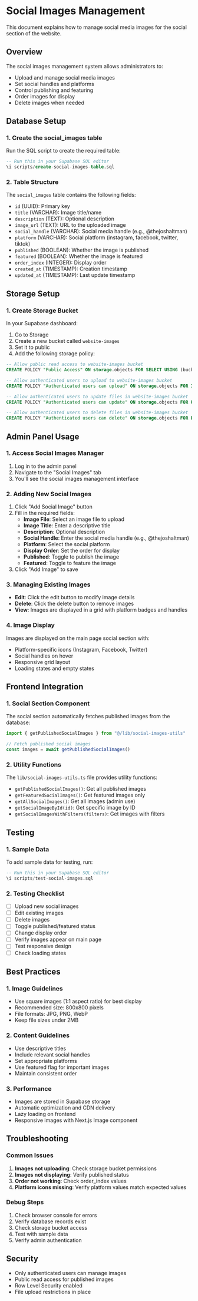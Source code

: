 # Social Images Management

This document explains how to manage social media images for the social section of the website.

## Overview

The social images management system allows administrators to:
- Upload and manage social media images
- Set social handles and platforms
- Control publishing and featuring
- Order images for display
- Delete images when needed

## Database Setup

### 1. Create the social_images table

Run the SQL script to create the required table:

```sql
-- Run this in your Supabase SQL editor
\i scripts/create-social-images-table.sql
```

### 2. Table Structure

The `social_images` table contains the following fields:

- `id` (UUID): Primary key
- `title` (VARCHAR): Image title/name
- `description` (TEXT): Optional description
- `image_url` (TEXT): URL to the uploaded image
- `social_handle` (VARCHAR): Social media handle (e.g., @thejoshaltman)
- `platform` (VARCHAR): Social platform (instagram, facebook, twitter, tiktok)
- `published` (BOOLEAN): Whether the image is published
- `featured` (BOOLEAN): Whether the image is featured
- `order_index` (INTEGER): Display order
- `created_at` (TIMESTAMP): Creation timestamp
- `updated_at` (TIMESTAMP): Last update timestamp

## Storage Setup

### 1. Create Storage Bucket

In your Supabase dashboard:
1. Go to Storage
2. Create a new bucket called `website-images`
3. Set it to public
4. Add the following storage policy:

```sql
-- Allow public read access to website-images bucket
CREATE POLICY "Public Access" ON storage.objects FOR SELECT USING (bucket_id = 'website-images');

-- Allow authenticated users to upload to website-images bucket
CREATE POLICY "Authenticated users can upload" ON storage.objects FOR INSERT WITH CHECK (bucket_id = 'website-images' AND auth.role() = 'authenticated');

-- Allow authenticated users to update files in website-images bucket
CREATE POLICY "Authenticated users can update" ON storage.objects FOR UPDATE USING (bucket_id = 'website-images' AND auth.role() = 'authenticated');

-- Allow authenticated users to delete files in website-images bucket
CREATE POLICY "Authenticated users can delete" ON storage.objects FOR DELETE USING (bucket_id = 'website-images' AND auth.role() = 'authenticated');
```

## Admin Panel Usage

### 1. Access Social Images Manager

1. Log in to the admin panel
2. Navigate to the "Social Images" tab
3. You'll see the social images management interface

### 2. Adding New Social Images

1. Click "Add Social Image" button
2. Fill in the required fields:
   - **Image File**: Select an image file to upload
   - **Image Title**: Enter a descriptive title
   - **Description**: Optional description
   - **Social Handle**: Enter the social media handle (e.g., @thejoshaltman)
   - **Platform**: Select the social platform
   - **Display Order**: Set the order for display
   - **Published**: Toggle to publish the image
   - **Featured**: Toggle to feature the image
3. Click "Add Image" to save

### 3. Managing Existing Images

- **Edit**: Click the edit button to modify image details
- **Delete**: Click the delete button to remove images
- **View**: Images are displayed in a grid with platform badges and handles

### 4. Image Display

Images are displayed on the main page social section with:
- Platform-specific icons (Instagram, Facebook, Twitter)
- Social handles on hover
- Responsive grid layout
- Loading states and empty states

## Frontend Integration

### 1. Social Section Component

The social section automatically fetches published images from the database:

```typescript
import { getPublishedSocialImages } from "@/lib/social-images-utils"

// Fetch published social images
const images = await getPublishedSocialImages()
```

### 2. Utility Functions

The `lib/social-images-utils.ts` file provides utility functions:

- `getPublishedSocialImages()`: Get all published images
- `getFeaturedSocialImages()`: Get featured images only
- `getAllSocialImages()`: Get all images (admin use)
- `getSocialImageById(id)`: Get specific image by ID
- `getSocialImagesWithFilters(filters)`: Get images with filters

## Testing

### 1. Sample Data

To add sample data for testing, run:

```sql
-- Run this in your Supabase SQL editor
\i scripts/test-social-images.sql
```

### 2. Testing Checklist

- [ ] Upload new social images
- [ ] Edit existing images
- [ ] Delete images
- [ ] Toggle published/featured status
- [ ] Change display order
- [ ] Verify images appear on main page
- [ ] Test responsive design
- [ ] Check loading states

## Best Practices

### 1. Image Guidelines

- Use square images (1:1 aspect ratio) for best display
- Recommended size: 800x800 pixels
- File formats: JPG, PNG, WebP
- Keep file sizes under 2MB

### 2. Content Guidelines

- Use descriptive titles
- Include relevant social handles
- Set appropriate platforms
- Use featured flag for important images
- Maintain consistent order

### 3. Performance

- Images are stored in Supabase storage
- Automatic optimization and CDN delivery
- Lazy loading on frontend
- Responsive images with Next.js Image component

## Troubleshooting

### Common Issues

1. **Images not uploading**: Check storage bucket permissions
2. **Images not displaying**: Verify published status
3. **Order not working**: Check order_index values
4. **Platform icons missing**: Verify platform values match expected values

### Debug Steps

1. Check browser console for errors
2. Verify database records exist
3. Check storage bucket access
4. Test with sample data
5. Verify admin authentication

## Security

- Only authenticated users can manage images
- Public read access for published images
- Row Level Security enabled
- File upload restrictions in place 